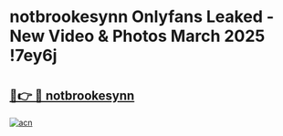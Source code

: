 # notbrookesynn Onlyfans Leaked - New Video & Photos March 2025 !7ey6j

# <h2><a href="https://w7qalb.iuczelnia.edu.pl?title=notbrookesynn&ref=7ey6j">🔗👉 🔴 notbrookesynn</a></h2>

[![acn](https://github.com/user-attachments/assets/0f9c940e-d8b0-45ae-aac7-cd30a18b3e1c)](https://w7qalb.iuczelnia.edu.pl?title=notbrookesynn&ref=7ey6j)

